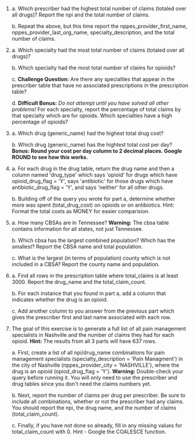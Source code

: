 1. 
    a. Which prescriber had the highest total number of claims (totaled over all drugs)? Report the npi and the total number of claims.
    
    b. Repeat the above, but this time report the nppes_provider_first_name, nppes_provider_last_org_name,  specialty_description, and the total number of claims.

2. 
    a. Which specialty had the most total number of claims (totaled over all drugs)?

    b. Which specialty had the most total number of claims for opioids?

    c. **Challenge Question:** Are there any specialties that appear in the prescriber table that have no associated prescriptions in the prescription table?

    d. **Difficult Bonus:** *Do not attempt until you have solved all other problems!* For each specialty, report the percentage of total claims by that specialty which are for opioids. Which specialties have a high percentage of opioids?

3. 
    a. Which drug (generic_name) had the highest total drug cost?

    b. Which drug (generic_name) has the hightest total cost per day? **Bonus: Round your cost per day column to 2 decimal places. Google ROUND to see how this works.**

4. 
    a. For each drug in the drug table, return the drug name and then a column named 'drug_type' which says 'opioid' for drugs which have opioid_drug_flag = 'Y', says 'antibiotic' for those drugs which have antibiotic_drug_flag = 'Y', and says 'neither' for all other drugs.

    b. Building off of the query you wrote for part a, determine whether more was spent (total_drug_cost) on opioids or on antibiotics. Hint: Format the total costs as MONEY for easier comparision.

5. 
    a. How many CBSAs are in Tennessee? **Warning:** The cbsa table contains information for all states, not just Tennessee.

    b. Which cbsa has the largest combined population? Which has the smallest? Report the CBSA name and total population.

    c. What is the largest (in terms of population) county which is not included in a CBSA? Report the county name and population.

6. 
    a. Find all rows in the prescription table where total_claims is at least 3000. Report the drug_name and the total_claim_count.

    b. For each instance that you found in part a, add a column that indicates whether the drug is an opioid.

    c. Add another column to you answer from the previous part which gives the prescriber first and last name associated with each row.

7. The goal of this exercise is to generate a full list of all pain management specialists in Nashville and the number of claims they had for each opioid. **Hint:** The results from all 3 parts will have 637 rows.

    a. First, create a list of all npi/drug_name combinations for pain management specialists (specialty_description = 'Pain Managment') in the city of Nashville (nppes_provider_city = 'NASHVILLE'), where the drug is an opioid (opiod_drug_flag = 'Y'). **Warning:** Double-check your query before running it. You will only need to use the prescriber and drug tables since you don't need the claims numbers yet.

    b. Next, report the number of claims per drug per prescriber. Be sure to include all combinations, whether or not the prescriber had any claims. You should report the npi, the drug name, and the number of claims (total_claim_count).
    
    c. Finally, if you have not done so already, fill in any missing values for total_claim_count with 0. Hint - Google the COALESCE function.
